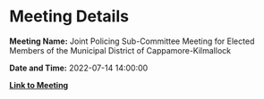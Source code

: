 # Meeting Details

**Meeting Name:** Joint Policing Sub-Committee Meeting for Elected Members of the Municipal District of Cappamore-Kilmallock

**Date and Time:** 2022-07-14 14:00:00

**[Link to Meeting](https://www.limerick.ie/council/whats-on/joint-policing-sub-committee-meeting-elected-members-municipal-district-6)**
